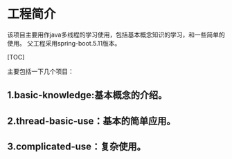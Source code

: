 

# 工程简介
该项目主要用作java多线程的学习使用，包括基本概念知识的学习，和一些简单的使用。
父工程采用spring-boot.5.11版本。

[TOC]

主要包括一下几个项目：

## 1.basic-knowledge:基本概念的介绍。
## 2.thread-basic-use：基本的简单应用。
## 3.complicated-use：复杂使用。